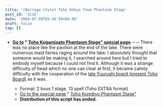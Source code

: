 ```yaml
---
title: '[Barrage style] Toho Kōkyo Town Phantasm Stage'
post_id: '3116'
date: '2004-07-09T03:46:59+09:00'
draft: false
tag: []
---
```


*   **[Go to](/tag/touhou-eosd-phantasm) " [Toho Kogamisato Phantasm Stage" special page](/tag/touhou-eosd-phantasm)** ─ ─ There was no place like the pavilion at the end of the lake. There were numerous maid fairies raging around the lake. I absolutely thought that someone would be making it, I searched around here but I tried to embody myself because I could not find it. Although it was a strange difficulty of head which no one can clear at first, it became calmly difficulty with the cooperation of the [late Yuurushi board (present Toho Board)](http://jbbs.livedoor.jp/computer/6306/) as it was.
    
    *   Format: 2 boss 1 stage, 13 spell (Toho EXTRA format)
    *   [Go to the special page](/tag/touhou-eosd-phantasm) " [Toho Kureibyo Phantasm Stage"](/tag/touhou-eosd-phantasm)
    *   **Distribution of this script has ended.**